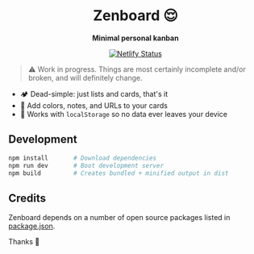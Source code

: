 <h1 align="center">
  Zenboard 😌
</h1>

<p align="center">
  <strong>Minimal personal kanban</strong>
</p>

<p align="center">
  <a href="https://app.netlify.com/sites/zenboard/deploys" title="Netlify Status">
    <img src="https://api.netlify.com/api/v1/badges/2d0dcf7c-f9cc-4d5b-8572-45a1d35fa689/deploy-status" alt="Netlify Status" />
  </a>
</p>

> ⚠️ Work in progress. Things are most certainly incomplete and/or broken, and will definitely change.

- 🏕️ Dead-simple: just lists and cards, that's it
- 📝 Add colors, notes, and URLs to your cards
- 🤝 Works with `localStorage` so no data ever leaves your device

## Development

```sh
npm install       # Download dependencies
npm run dev       # Boot development server
npm build         # Creates bundled + minified output in dist
```

## Credits

Zenboard depends on a number of open source packages listed in [package.json](package.json).

Thanks 🙏
